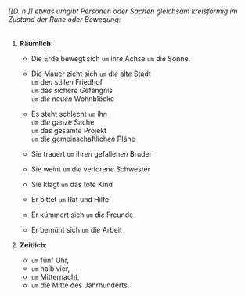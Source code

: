 ###### [[D. h.]] etwas umgibt Personen oder Sachen gleichsam kreisförmig im Zustand der Ruhe oder Bewegung:  

1) **Räumlich**:  
	- Die Erde bewegt sich `um` ihr*e* Achse
						`um` di*e* Sonne.
	
	- Die Mauer zieht sich `um` di*e* alt*e* Stadt  
                       `um` de*n* still*en* Friedhof  
                       `um` da*s* sicher*e* Gefängnis  
                       `um` di*e* neu*en* Wohnblöcke  
	
	-    Es steht schlecht `um` ih*n*  
                     `um` di*e* ganz*e* Sache  
                     `um` da*s* gesamt*e* Projekt  
                     `um` di*e* gemeinschaftlich*en* Pläne  
	
	- Sie trauert  `um` ihr*en* gefallen*en* Bruder  
	- Sie weint    `um` di*e* verloren*e* Schwester
	- Sie klagt     `um` da*s* tot*e* Kind
	- Er bittet      `um` Rat und Hilfe
	- Er kümmert sich `um` di*e* Freunde
	- Er bemüht   sich `um` di*e* Arbeit

2) **Zeitlich**:  
	- `um` fünf Uhr, 
	- `um` halb vier, 
	- `um` Mitternacht, 
	- `um` die Mitte des Jahrhunderts.  